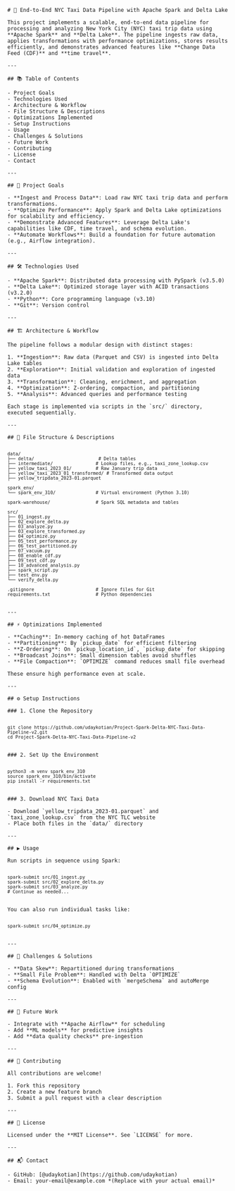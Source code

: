 <pre><code># 🚖 End-to-End NYC Taxi Data Pipeline with Apache Spark and Delta Lake

This project implements a scalable, end-to-end data pipeline for processing and analyzing New York City (NYC) taxi trip data using **Apache Spark** and **Delta Lake**. The pipeline ingests raw data, applies transformations with performance optimizations, stores results efficiently, and demonstrates advanced features like **Change Data Feed (CDF)** and **time travel**.

---

## 📚 Table of Contents

- Project Goals  
- Technologies Used  
- Architecture & Workflow  
- File Structure & Descriptions  
- Optimizations Implemented  
- Setup Instructions  
- Usage  
- Challenges & Solutions  
- Future Work  
- Contributing  
- License  
- Contact

---

## 🎯 Project Goals

- **Ingest and Process Data**: Load raw NYC taxi trip data and perform transformations.  
- **Optimize Performance**: Apply Spark and Delta Lake optimizations for scalability and efficiency.  
- **Demonstrate Advanced Features**: Leverage Delta Lake's capabilities like CDF, time travel, and schema evolution.  
- **Automate Workflows**: Build a foundation for future automation (e.g., Airflow integration).

---

## 🛠 Technologies Used

- **Apache Spark**: Distributed data processing with PySpark (v3.5.0)  
- **Delta Lake**: Optimized storage layer with ACID transactions (v3.2.0)  
- **Python**: Core programming language (v3.10)  
- **Git**: Version control  

---

## 🏗 Architecture & Workflow

The pipeline follows a modular design with distinct stages:

1. **Ingestion**: Raw data (Parquet and CSV) is ingested into Delta Lake tables  
2. **Exploration**: Initial validation and exploration of ingested data  
3. **Transformation**: Cleaning, enrichment, and aggregation  
4. **Optimization**: Z-ordering, compaction, and partitioning  
5. **Analysis**: Advanced queries and performance testing  

Each stage is implemented via scripts in the `src/` directory, executed sequentially.

---

## 📁 File Structure & Descriptions

<code>
data/
├── delta/                        # Delta tables
├── intermediate/                # Lookup files, e.g., taxi_zone_lookup.csv
├── yellow_taxi_2023_01/         # Raw January trip data
├── yellow_taxi_2023_01_transformed/ # Transformed data output
├── yellow_tripdata_2023-01.parquet

spark_env/
└── spark_env_310/               # Virtual environment (Python 3.10)

spark-warehouse/                 # Spark SQL metadata and tables

src/
├── 01_ingest.py
├── 02_explore_delta.py
├── 03_analyze.py
├── 03_explore_transformed.py
├── 04_optimize.py
├── 05_test_performance.py
├── 06_test_partitioned.py
├── 07_vacuum.py
├── 08_enable_cdf.py
├── 09_test_cdf.py
├── 10_advanced_analysis.py
├── spark_script.py
├── test_env.py
└── verify_delta.py

.gitignore                       # Ignore files for Git
requirements.txt                 # Python dependencies
</code>

---

## ⚡ Optimizations Implemented

- **Caching**: In-memory caching of hot DataFrames  
- **Partitioning**: By `pickup_date` for efficient filtering  
- **Z-Ordering**: On `pickup_location_id`, `pickup_date` for skipping  
- **Broadcast Joins**: Small dimension tables avoid shuffles  
- **File Compaction**: `OPTIMIZE` command reduces small file overhead  

These ensure high performance even at scale.

---

## ⚙️ Setup Instructions

### 1. Clone the Repository

<code>
git clone https://github.com/udaykotian/Project-Spark-Delta-NYC-Taxi-Data-Pipeline-v2.git
cd Project-Spark-Delta-NYC-Taxi-Data-Pipeline-v2
</code>

### 2. Set Up the Environment

<code>
python3 -m venv spark_env_310
source spark_env_310/bin/activate
pip install -r requirements.txt
</code>

### 3. Download NYC Taxi Data

- Download `yellow_tripdata_2023-01.parquet` and `taxi_zone_lookup.csv` from the NYC TLC website  
- Place both files in the `data/` directory  

---

## ▶️ Usage

Run scripts in sequence using Spark:

<code>
spark-submit src/01_ingest.py
spark-submit src/02_explore_delta.py
spark-submit src/03_analyze.py
# Continue as needed...
</code>

You can also run individual tasks like:

<code>
spark-submit src/04_optimize.py
</code>

---

## 🧩 Challenges & Solutions

- **Data Skew**: Repartitioned during transformations  
- **Small File Problem**: Handled with Delta `OPTIMIZE`  
- **Schema Evolution**: Enabled with `mergeSchema` and autoMerge config  

---

## 🚀 Future Work

- Integrate with **Apache Airflow** for scheduling  
- Add **ML models** for predictive insights  
- Add **data quality checks** pre-ingestion  

---

## 🤝 Contributing

All contributions are welcome!

1. Fork this repository  
2. Create a new feature branch  
3. Submit a pull request with a clear description  

---

## 📄 License

Licensed under the **MIT License**. See `LICENSE` for more.

---

## 📬 Contact

- GitHub: [@udaykotian](https://github.com/udaykotian)  
- Email: your-email@example.com *(Replace with your actual email)*
</code></pre>
